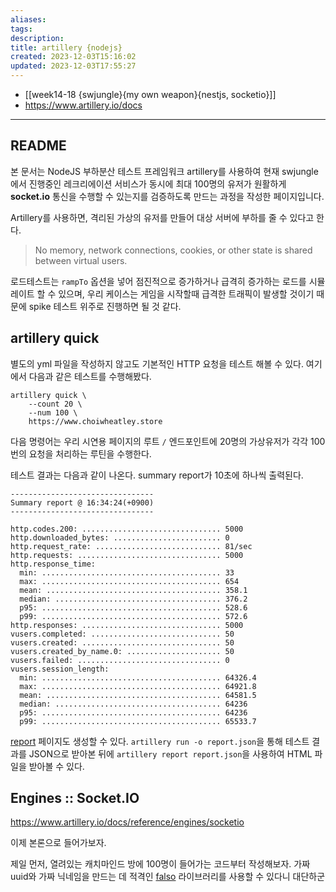 ```yaml
---
aliases: 
tags: 
description:
title: artillery {nodejs}
created: 2023-12-03T15:16:02
updated: 2023-12-03T17:55:27
---
```

- [[week14-18 {swjungle}{my own weapon}{nestjs, socketio}]]
- <https://www.artillery.io/docs>
___

## README

본 문서는 NodeJS 부하분산 테스트 프레임워크 artillery를 사용하여 현재 swjungle에서 진행중인 레크리에이션 서비스가 동시에 최대 100명의 유저가 원활하게 **socket.io** 통신을 수행할 수 있는지를 검증하도록 만드는 과정을 작성한 페이지입니다.

Artillery를 사용하면, 격리된 가상의 유저를 만들어 대상 서버에 부하를 줄 수 있다고 한다.

> No memory, network connections, cookies, or other state is shared between virtual users.

로드테스트는 `rampTo` 옵션을 넣어 점진적으로 증가하거나 급격히 증가하는 로드를 시뮬레이트 할 수 있으며, 우리 케이스는 게임을 시작할때 급격한 트래픽이 발생할 것이기 때문에 spike 테스트 위주로 진행하면 될 것 같다.

## artillery quick

별도의 yml 파일을 작성하지 않고도 기본적인 HTTP 요청을 테스트 해볼 수 있다. 여기에서 다음과 같은 테스트를 수행해봤다.

```
artillery quick \
	--count 20 \
	--num 100 \
	https://www.choiwheatley.store
```

다음 명령어는 우리 시연용 페이지의 루트 `/` 엔드포인트에 20명의 가상유저가 각각 100번의 요청을 처리하는 루틴을 수행한다.

테스트 결과는 다음과 같이 나온다. summary report가 10초에 하나씩 출력된다.

```
--------------------------------
Summary report @ 16:34:24(+0900)
--------------------------------

http.codes.200: ............................... 5000
http.downloaded_bytes: ........................ 0
http.request_rate: ............................ 81/sec
http.requests: ................................ 5000
http.response_time:
  min: ........................................ 33
  max: ........................................ 654
  mean: ....................................... 358.1
  median: ..................................... 376.2
  p95: ........................................ 528.6
  p99: ........................................ 572.6
http.responses: ............................... 5000
vusers.completed: ............................. 50
vusers.created: ............................... 50
vusers.created_by_name.0: ..................... 50
vusers.failed: ................................ 0
vusers.session_length:
  min: ........................................ 64326.4
  max: ........................................ 64921.8
  mean: ....................................... 64581.5
  median: ..................................... 64236
  p95: ........................................ 64236
  p99: ........................................ 65533.7
```

[report](https://www.artillery.io/docs/reference/cli/report) 페이지도 생성할 수 있다. `artillery run -o report.json`을 통해 테스트 결과를 JSON으로 받아본 뒤에 `artillery report report.json`을 사용하여 HTML 파일을 받아볼 수 있다.

## Engines :: Socket.IO

<https://www.artillery.io/docs/reference/engines/socketio>

이제 본론으로 들어가보자.

제일 먼저, 열려있는 캐치마인드 방에 100명이 들어가는 코드부터 작성해보자. 가짜 uuid와 가짜 닉네임을 만드는 데 적격인 [falso](https://ngneat.github.io/falso/docs) 라이브러리를 사용할 수 있다니 대단하군
